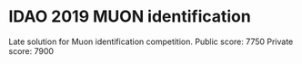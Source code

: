 # IDAO 2019 MUON identification
Late solution for Muon identification competition. 
Public score: 7750
Private score: 7900
